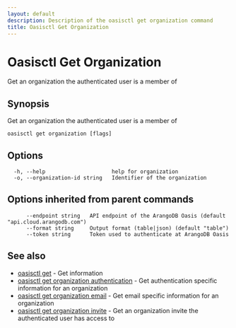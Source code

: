 ```yaml
---
layout: default
description: Description of the oasisctl get organization command
title: Oasisctl Get Organization
---
```

# Oasisctl Get Organization

Get an organization the authenticated user is a member of

## Synopsis

Get an organization the authenticated user is a member of

```
oasisctl get organization [flags]
```

## Options

```
  -h, --help                     help for organization
  -o, --organization-id string   Identifier of the organization
```

## Options inherited from parent commands

```
      --endpoint string   API endpoint of the ArangoDB Oasis (default "api.cloud.arangodb.com")
      --format string     Output format (table|json) (default "table")
      --token string      Token used to authenticate at ArangoDB Oasis
```

## See also

* [oasisctl get](oasisctl-get.html)	 - Get information
* [oasisctl get organization authentication](oasisctl-get-organization-authentication.html)	 - Get authentication specific information for an organization
* [oasisctl get organization email](oasisctl-get-organization-email.html)	 - Get email specific information for an organization
* [oasisctl get organization invite](oasisctl-get-organization-invite.html)	 - Get an organization invite the authenticated user has access to

